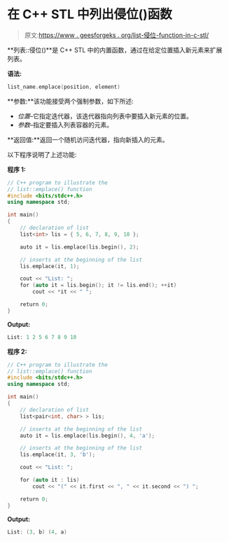# 在 C++ STL 中列出侵位()函数

> 原文:[https://www . geesforgeks . org/list-侵位-function-in-c-stl/](https://www.geeksforgeeks.org/list-emplace-function-in-c-stl/)

**列表::侵位()**是 C++ STL 中的内置函数，通过在给定位置插入新元素来扩展列表。

**语法:**

```cpp
list_name.emplace(position, element)
```

**参数:**该功能接受两个强制参数，如下所述:

*   *位置*–它指定迭代器，该迭代器指向列表中要插入新元素的位置。
*   *参数*–指定要插入列表容器的元素。

**返回值:**返回一个随机访问迭代器，指向新插入的元素。

以下程序说明了上述功能:

**程序 1:**

```cpp
// C++ program to illustrate the
// list::emplace() function
#include <bits/stdc++.h>
using namespace std;

int main()
{
    // declaration of list
    list<int> lis = { 5, 6, 7, 8, 9, 10 };

    auto it = lis.emplace(lis.begin(), 2);

    // inserts at the beginning of the list
    lis.emplace(it, 1);

    cout << "List: ";
    for (auto it = lis.begin(); it != lis.end(); ++it)
        cout << *it << " ";

    return 0;
}
```

**Output:**

```cpp
List: 1 2 5 6 7 8 9 10

```

**程序 2:**

```cpp
// C++ program to illustrate the
// list::emplace() function
#include <bits/stdc++.h>
using namespace std;

int main()
{
    // declaration of list
    list<pair<int, char> > lis;

    // inserts at the beginning of the list
    auto it = lis.emplace(lis.begin(), 4, 'a');

    // inserts at the beginning of the list
    lis.emplace(it, 3, 'b');

    cout << "List: ";

    for (auto it : lis)
        cout << "(" << it.first << ", " << it.second << ") ";

    return 0;
}
```

**Output:**

```cpp
List: (3, b) (4, a)

```